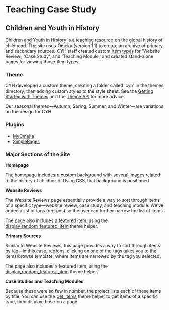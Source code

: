 Teaching Case Study
===================
Children and Youth in History
-----------------------------------------------------------

[Children and Youth in History](http://chnm.gmu.edu/cyh) is a teaching resource on the global history of childhood. The site uses Omeka (version 1.1) to create an archive of primary and secondary sources. CYH staff created custom [item
types](Managing_Item_Types.md) for 'Website Review', 'Case Study', and 'Teaching Module,' and created stand-alone pages for viewing those item types.

### Theme

CYH developed a custom theme, creating a folder called 'cyh' in the themes directory, then adding custom styles to the style sheet. See the [Getting Started with Themes](Getting_Started_with_Themes.html "Getting Started with Themes") and the [Theme API](Theme_API.html "Theme API") for more advice.

Our seasonal themes—Autumn, Spring, Summer, and Winter—are variations on the design for CYH.

### Plugins

-   [MyOmeka](http://omeka.org/codex/Plugins/MyOmeka "Plugins/MyOmeka")
-   [SimplePages](http://omeka.org/codex/Plugins/SimplePages "Plugins/SimplePages")

### Major Sections of the Site

**Homepage**

The homepage includes a custom background with several images related to the history of childhood. Using CSS, that background is positioned

**Website Reviews**

The Website Reviews page essentially provide a way to sort through items of a specific type—website review, case study, and teaching module. We've added a list of tags (regions) so the user can further narrow the list of items.

The page also includes a featured item, using the
[display\_random\_featured\_item](Theme_API/display_random_featured_item.html "Theme API/display random featured item") theme helper.

**Primary Sources**

Similar to Website Reviews, this page provides a way to sort through items by tag—in this case, regions. clicking on one of the tags takes you to the items/browse template, where items are narrowed by the tag you selected.

The page also includes a featured item, using the
[display\_random\_featured\_item](Theme_API/display_random_featured_item.html "Theme API/display random featured item")
theme helper.

**Case Studies and Teaching Modules**

Because these were so few in number, the project lists each of these items by title. You can use the [get\_items](Theme_API/get_items.html "Theme API/get items") theme helper to get items of a specific type, then display those on a page.
